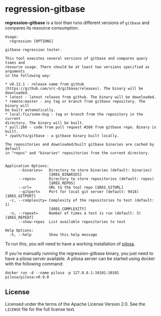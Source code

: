 # regression-gitbase

**regression-gitbase** is a tool than runs different versions of `gitbase` and compares its resource consumption.

```
Usage:
  regression [OPTIONS]

gitbase regression tester.

This tool executes several versions of gitbase and compares query times and
resource usage. There should be at least two versions specified as arguments
in the following way:

* v0.12.1 - release name from github
(https://github.com/src-d/gitbase/releases). The binary will be downloaded.
* latest - latest release from github. The binary will be downloaded.
* remote:master - any tag or branch from gitbase repository. The binary will
be built automatically.
* local:fix/some-bug - tag or branch from the repository in the current
directory. The binary will be built.
* pull:266 - code from pull request #266 from gitbase repo. Binary is built.
* /path/to/gitbase - a gitbase binary built locally.

The repositories and downloaded/built gitbase binaries are cached by default
in "repos" and "binaries" repositories from the current directory.


Application Options:
      --binaries=   Directory to store binaries (default: binaries)
                    [$REG_BINARIES]
      --repos=      Directory to store repositories (default: repos)
                    [$REG_REPOS]
      --url=        URL to the tool repo [$REG_GITURL]
      --gitport=    Port for local git server (default: 9418) [$REG_GITPORT]
  -c, --complexity= Complexity of the repositories to test (default: 1)
                    [$REG_COMPLEXITY]
  -n, --repeat=     Number of times a test is run (default: 3) [$REG_REPEAT]
      --show-repos  List available repositories to test

Help Options:
  -h, --help        Show this help message
```

To run this, you will need to have a working installation of [pilosa](https://github.com/pilosa/pilosa).

If you're manually running the regression-gitbase binary, you just need to have a pilosa server available. A pilosa server can be started using docker with the following command:

```
docker run -d --name pilosa -p 127.0.0.1:10101:10101 pilosa/pilosa:v0.9.0
```

## License

Licensed under the terms of the Apache License Version 2.0. See the `LICENSE`
file for the full license text.

